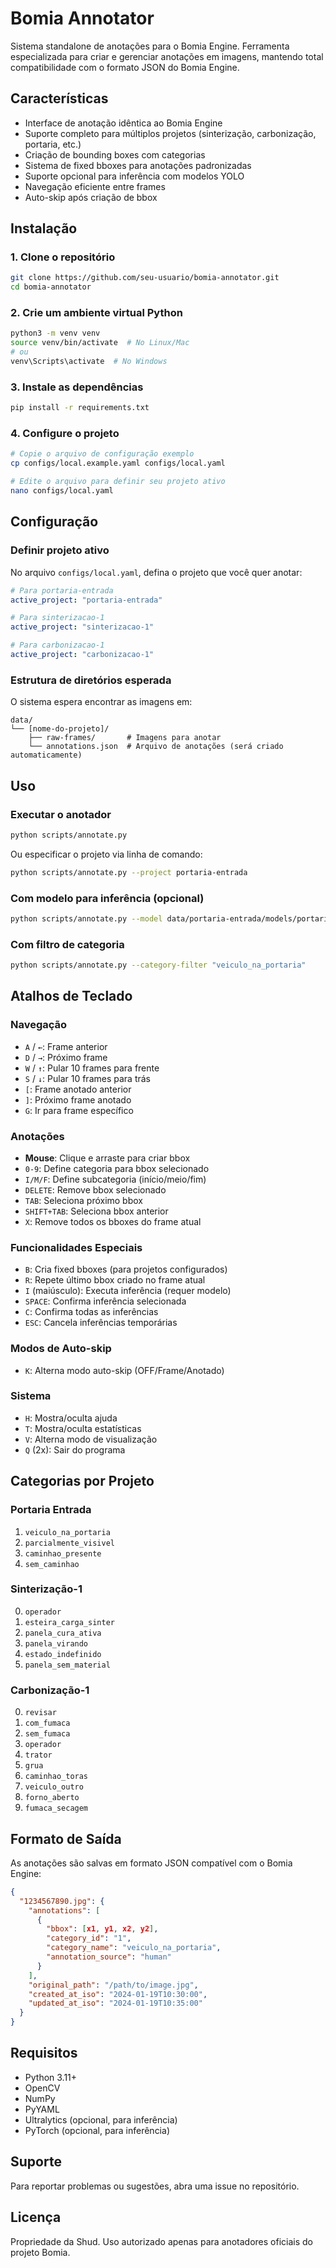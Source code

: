 # Bomia Annotator

Sistema standalone de anotações para o Bomia Engine. Ferramenta especializada para criar e gerenciar anotações em imagens, mantendo total compatibilidade com o formato JSON do Bomia Engine.

## Características

- Interface de anotação idêntica ao Bomia Engine
- Suporte completo para múltiplos projetos (sinterização, carbonização, portaria, etc.)
- Criação de bounding boxes com categorias
- Sistema de fixed bboxes para anotações padronizadas
- Suporte opcional para inferência com modelos YOLO
- Navegação eficiente entre frames
- Auto-skip após criação de bbox

## Instalação

### 1. Clone o repositório

```bash
git clone https://github.com/seu-usuario/bomia-annotator.git
cd bomia-annotator
```

### 2. Crie um ambiente virtual Python

```bash
python3 -m venv venv
source venv/bin/activate  # No Linux/Mac
# ou
venv\Scripts\activate  # No Windows
```

### 3. Instale as dependências

```bash
pip install -r requirements.txt
```

### 4. Configure o projeto

```bash
# Copie o arquivo de configuração exemplo
cp configs/local.example.yaml configs/local.yaml

# Edite o arquivo para definir seu projeto ativo
nano configs/local.yaml
```

## Configuração

### Definir projeto ativo

No arquivo `configs/local.yaml`, defina o projeto que você quer anotar:

```yaml
# Para portaria-entrada
active_project: "portaria-entrada"

# Para sinterizacao-1
active_project: "sinterizacao-1"

# Para carbonizacao-1
active_project: "carbonizacao-1"
```

### Estrutura de diretórios esperada

O sistema espera encontrar as imagens em:
```
data/
└── [nome-do-projeto]/
    ├── raw-frames/       # Imagens para anotar
    └── annotations.json  # Arquivo de anotações (será criado automaticamente)
```

## Uso

### Executar o anotador

```bash
python scripts/annotate.py
```

Ou especificar o projeto via linha de comando:

```bash
python scripts/annotate.py --project portaria-entrada
```

### Com modelo para inferência (opcional)

```bash
python scripts/annotate.py --model data/portaria-entrada/models/portaria-entrada/weights/best.pt
```

### Com filtro de categoria

```bash
python scripts/annotate.py --category-filter "veiculo_na_portaria"
```

## Atalhos de Teclado

### Navegação
- `A` / `←`: Frame anterior
- `D` / `→`: Próximo frame
- `W` / `↑`: Pular 10 frames para frente
- `S` / `↓`: Pular 10 frames para trás
- `[`: Frame anotado anterior
- `]`: Próximo frame anotado
- `G`: Ir para frame específico

### Anotações
- **Mouse**: Clique e arraste para criar bbox
- `0-9`: Define categoria para bbox selecionado
- `I/M/F`: Define subcategoria (início/meio/fim)
- `DELETE`: Remove bbox selecionado
- `TAB`: Seleciona próximo bbox
- `SHIFT+TAB`: Seleciona bbox anterior
- `X`: Remove todos os bboxes do frame atual

### Funcionalidades Especiais
- `B`: Cria fixed bboxes (para projetos configurados)
- `R`: Repete último bbox criado no frame atual
- `I` (maiúsculo): Executa inferência (requer modelo)
- `SPACE`: Confirma inferência selecionada
- `C`: Confirma todas as inferências
- `ESC`: Cancela inferências temporárias

### Modos de Auto-skip
- `K`: Alterna modo auto-skip (OFF/Frame/Anotado)

### Sistema
- `H`: Mostra/oculta ajuda
- `T`: Mostra/oculta estatísticas
- `V`: Alterna modo de visualização
- `Q` (2x): Sair do programa

## Categorias por Projeto

### Portaria Entrada
1. `veiculo_na_portaria`
2. `parcialmente_visivel`
3. `caminhao_presente`
4. `sem_caminhao`

### Sinterização-1
0. `operador`
1. `esteira_carga_sinter`
2. `panela_cura_ativa`
3. `panela_virando`
4. `estado_indefinido`
5. `panela_sem_material`

### Carbonização-1
0. `revisar`
1. `com_fumaca`
2. `sem_fumaca`
3. `operador`
4. `trator`
5. `grua`
6. `caminhao_toras`
7. `veiculo_outro`
8. `forno_aberto`
9. `fumaca_secagem`

## Formato de Saída

As anotações são salvas em formato JSON compatível com o Bomia Engine:

```json
{
  "1234567890.jpg": {
    "annotations": [
      {
        "bbox": [x1, y1, x2, y2],
        "category_id": "1",
        "category_name": "veiculo_na_portaria",
        "annotation_source": "human"
      }
    ],
    "original_path": "/path/to/image.jpg",
    "created_at_iso": "2024-01-19T10:30:00",
    "updated_at_iso": "2024-01-19T10:35:00"
  }
}
```

## Requisitos

- Python 3.11+
- OpenCV
- NumPy
- PyYAML
- Ultralytics (opcional, para inferência)
- PyTorch (opcional, para inferência)

## Suporte

Para reportar problemas ou sugestões, abra uma issue no repositório.

## Licença

Propriedade da Shud. Uso autorizado apenas para anotadores oficiais do projeto Bomia.